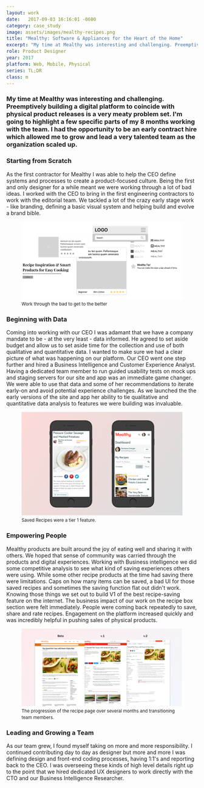 ```yaml
---
layout: work
date:   2017-09-03 16:16:01 -0600
category: case_study
image: assets/images/mealthy-recipes.png
title: "Mealthy: Software & Appliances for the Heart of the Home"
excerpt: "My time at Mealthy was interesting and challenging. Preemptively building a digital platform to coincide with physical product releases is a very meaty problem set. I'm going to highlight a few specific parts of my 8 months working with the team. I had the opportunity to be an early contract hire which allowed me to grow and lead a very talented team as the organization scaled up."
role: Product Designer
year: 2017
platform: Web, Mobile, Physical
series: TL;DR
class: m
---
```


### My time at Mealthy was interesting and challenging. Preemptively building a digital platform to coincide with physical product releases is a very meaty problem set. I'm going to highlight a few specific parts of my 8 months working with the team. I had the opportunity to be an early contract hire which allowed me to grow and lead a very talented team as the organization scaled up.

### Starting from Scratch
As the first contractor for Mealthy I was able to help the CEO define systems and processes to create a product-focused culture. Being the first and only designer for a while meant we were working through a lot of bad ideas. I worked with the CEO to bring in the first engineering contractors to work with the editorial team. We tackled a lot of the crazy early stage work - like branding, defining a basic visual system and helping build and evolve a brand bible.

  <figure class="container__image container__break no-shadow">
    <img class="no-shadow" src="/assets/images/mealthy-beginning.png" alt="A collage of bad ideas" />
    <figcaption class="mt-half center mb-1">
      <small>Work through the bad to get to the better</small>
    </figcaption>
  </figure>

### Beginning with Data
Coming into working with our CEO I was adamant that we have a company mandate to be - at the very least - data informed. He agreed to set aside budget and allow us to set aside time for the collection and use of both qualitative and quantitative data. I wanted to make sure we had a clear picture of what was happening on our platform. Our CEO went one step further and hired a Business Intelligence and Customer Experience Analyst. Having a dedicated team member to run guided usability tests on mock ups and staging servers for our site and app was an immediate game changer. We were able to use that data and some of her recommendations to iterate early-on and avoid potential experience challenges. As we launched the the early versions of the site and app her ability to tie qualitative and quantitative data analysis to features we were building was invaluable.

<figure class="container__image container__break no-shadow">
  <img class="no-shadow" src="/assets/images/m-savedrecipes.png" alt="2 cell phones showing the saved recipe button on one and the actual saved recipes screen on the other" />
  <figcaption class="mt-half center mb-1">
    <small>Saved Recipes were a tier 1 feature.</small>
  </figcaption>
</figure>

### Empowering People
Mealthy products are built around the joy of eating well and sharing it with others. We hoped that sense of community was carried through the products and digital experiences. Working with Business intelligence we did some competitive analysis to see what kind of saving experiences others were using. While some other recipe products at the time had saving there were limitations. Caps on how many items can be saved, a bad UI for those saved recipes and sometimes the saving function flat out didn't work. Knowing those things we set out to build V1 of the best recipe-saving feature on the internet. The business impact of our work on the recipe box section were felt immediately. People were coming back repeatedly to save, share and rate recipes. Engagement on the platform increased quickly and was incredibly helpful in pushing sales of physical products.

<figure class="container__image container__break">
  <img class="no-shadow" src="/assets/images/mealthy-recipe.png" alt="the progression of the recipe page over several months" />
  <figcaption class="mt-half center mb-1">
    <small>The progression of the recipe page over several months and transitioning team members.</small>
  </figcaption>
</figure>

### Leading and Growing a Team
As our team grew, I found myself taking on more and more responsibility. I continued contributing day to day as designer but more and more I was defining design and front-end coding processes, having 1:1's and reporting back to the CEO. I was overseeing these kinds of high level details right up to the point that we hired dedicated UX designers to work directly with the CTO and our Business Intelligence Researcher.
